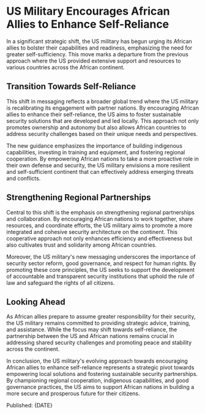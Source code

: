 # US Military Encourages African Allies to Enhance Self-Reliance

In a significant strategic shift, the US military has begun urging its African allies to bolster their capabilities and readiness, emphasizing the need for greater self-sufficiency. This move marks a departure from the previous approach where the US provided extensive support and resources to various countries across the African continent.

## Transition Towards Self-Reliance

This shift in messaging reflects a broader global trend where the US military is recalibrating its engagement with partner nations. By encouraging African allies to enhance their self-reliance, the US aims to foster sustainable security solutions that are developed and led locally. This approach not only promotes ownership and autonomy but also allows African countries to address security challenges based on their unique needs and perspectives.

The new guidance emphasizes the importance of building indigenous capabilities, investing in training and equipment, and fostering regional cooperation. By empowering African nations to take a more proactive role in their own defense and security, the US military envisions a more resilient and self-sufficient continent that can effectively address emerging threats and conflicts.

## Strengthening Regional Partnerships

Central to this shift is the emphasis on strengthening regional partnerships and collaboration. By encouraging African nations to work together, share resources, and coordinate efforts, the US military aims to promote a more integrated and cohesive security architecture on the continent. This cooperative approach not only enhances efficiency and effectiveness but also cultivates trust and solidarity among African countries.

Moreover, the US military's new messaging underscores the importance of security sector reform, good governance, and respect for human rights. By promoting these core principles, the US seeks to support the development of accountable and transparent security institutions that uphold the rule of law and safeguard the rights of all citizens.

## Looking Ahead

As African allies prepare to assume greater responsibility for their security, the US military remains committed to providing strategic advice, training, and assistance. While the focus may shift towards self-reliance, the partnership between the US and African nations remains crucial in addressing shared security challenges and promoting peace and stability across the continent.

In conclusion, the US military's evolving approach towards encouraging African allies to enhance self-reliance represents a strategic pivot towards empowering local solutions and fostering sustainable security partnerships. By championing regional cooperation, indigenous capabilities, and good governance practices, the US aims to support African nations in building a more secure and prosperous future for their citizens.

Published: {DATE}
